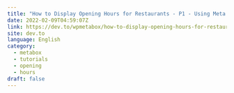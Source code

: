 ```yaml
---
title: "How to Display Opening Hours for Restaurants - P1 - Using Meta Box + Gutenberg"
date: 2022-02-09T04:59:07Z
link: https://dev.to/wpmetabox/how-to-display-opening-hours-for-restaurants-p1-using-meta-box-gutenberg-4a4i?utm_medium=RSS&utm_source=news.12bit.vn
site: dev.to
language: English
category:
  - metabox
  - tutorials
  - opening
  - hours
draft: false
---
```

